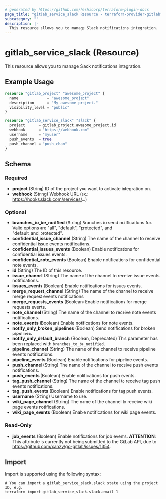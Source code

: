 ```yaml
---
# generated by https://github.com/hashicorp/terraform-plugin-docs
page_title: "gitlab_service_slack Resource - terraform-provider-gitlab"
subcategory: ""
description: |-
  This resource allows you to manage Slack notifications integration.
---
```


# gitlab_service_slack (Resource)

This resource allows you to manage Slack notifications integration.

## Example Usage

```terraform
resource "gitlab_project" "awesome_project" {
  name             = "awesome_project"
  description      = "My awesome project."
  visibility_level = "public"
}

resource "gitlab_service_slack" "slack" {
  project      = gitlab_project.awesome_project.id
  webhook      = "https://webhook.com"
  username     = "myuser"
  push_events  = true
  push_channel = "push_chan"
}
```

<!-- schema generated by tfplugindocs -->
## Schema

### Required

- **project** (String) ID of the project you want to activate integration on.
- **webhook** (String) Webhook URL (ex.: https://hooks.slack.com/services/...)

### Optional

- **branches_to_be_notified** (String) Branches to send notifications for. Valid options are "all", "default", "protected", and "default_and_protected".
- **confidential_issue_channel** (String) The name of the channel to receive confidential issue events notifications.
- **confidential_issues_events** (Boolean) Enable notifications for confidential issues events.
- **confidential_note_events** (Boolean) Enable notifications for confidential note events.
- **id** (String) The ID of this resource.
- **issue_channel** (String) The name of the channel to receive issue events notifications.
- **issues_events** (Boolean) Enable notifications for issues events.
- **merge_request_channel** (String) The name of the channel to receive merge request events notifications.
- **merge_requests_events** (Boolean) Enable notifications for merge requests events.
- **note_channel** (String) The name of the channel to receive note events notifications.
- **note_events** (Boolean) Enable notifications for note events.
- **notify_only_broken_pipelines** (Boolean) Send notifications for broken pipelines.
- **notify_only_default_branch** (Boolean, Deprecated) This parameter has been replaced with `branches_to_be_notified`.
- **pipeline_channel** (String) The name of the channel to receive pipeline events notifications.
- **pipeline_events** (Boolean) Enable notifications for pipeline events.
- **push_channel** (String) The name of the channel to receive push events notifications.
- **push_events** (Boolean) Enable notifications for push events.
- **tag_push_channel** (String) The name of the channel to receive tag push events notifications.
- **tag_push_events** (Boolean) Enable notifications for tag push events.
- **username** (String) Username to use.
- **wiki_page_channel** (String) The name of the channel to receive wiki page events notifications.
- **wiki_page_events** (Boolean) Enable notifications for wiki page events.

### Read-Only

- **job_events** (Boolean) Enable notifications for job events. **ATTENTION**: This attribute is currently not being submitted to the GitLab API, due to https://github.com/xanzy/go-gitlab/issues/1354.

## Import

Import is supported using the following syntax:

```shell
# You can import a gitlab_service_slack.slack state using the project ID, e.g.
terraform import gitlab_service_slack.slack.email 1
```
